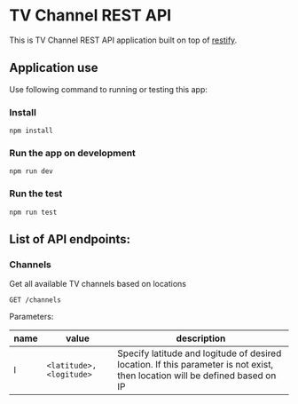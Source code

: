 # TV Channel REST API

This is TV Channel REST API application built on top of
[restify](http://mcavage.me/node-restify).

## Application use

Use following command to running or testing this app:

### Install
`npm install`

### Run the app on development
`npm run dev`

### Run the test
`npm run test`


## List of API endpoints:

### Channels
Get all available TV channels based on locations

`GET /channels`

Parameters:

name | value | description
--- | --- | ---
l | `<latitude>,<logitude>` | Specify latitude and logitude of desired location. If this parameter is not exist, then location will be defined based on IP


